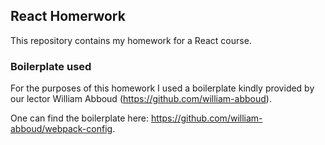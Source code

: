 ## React Homerwork

This repository contains my homework for a React course.

### Boilerplate used

For the purposes of this homework I used a boilerplate kindly provided by our lector William Abboud (https://github.com/william-abboud).

One can find the boilerplate here: https://github.com/william-abboud/webpack-config.